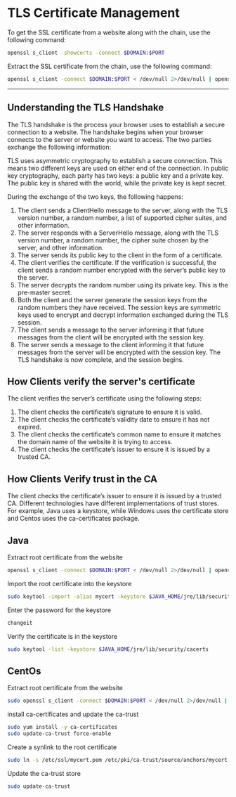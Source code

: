 # TLS Certificate Management

To get the SSL certificate from a website along with the chain, use the following command:

```bash
openssl s_client -showcerts -connect $DOMAIN:$PORT 
```

Extract the SSL certificate from the chain, use the following command:

```bash
openssl s_client -connect $DOMAIN:$PORT < /dev/null 2>/dev/null | openssl x509 -outform PEM >/etc/ssl/mycert.pem
```

---

## Understanding the TLS Handshake

The TLS handshake is the process your browser uses to establish a secure connection to a website. 
The handshake begins when your browser connects to the server or website you want to access. 
The two parties exchange the following information:


TLS uses asymmetric cryptography to establish a secure connection. This means two different keys are used on either end of the connection.
In public key cryptography, each party has two keys: a public key and a private key. The public key is shared with the world, while the private key is kept secret.

During the exchange of the two keys, the following happens:

1. The client sends a ClientHello message to the server, along with the TLS version number, a random number, a list of supported cipher suites, and other information.
2. The server responds with a ServerHello message, along with the TLS version number, a random number, the cipher suite chosen by the server, and other information.
3. The server sends its public key to the client in the form of a certificate.
4. The client verifies the certificate. If the verification is successful, the client sends a random number encrypted with the server’s public key to the server.
5. The server decrypts the random number using its private key. This is the pre-master secret.
6. Both the client and the server generate the session keys from the random numbers they have received. The session keys are symmetric keys used to encrypt and decrypt information exchanged during the TLS session.
7. The client sends a message to the server informing it that future messages from the client will be encrypted with the session key.
8. The server sends a message to the client informing it that future messages from the server will be encrypted with the session key. The TLS handshake is now complete, and the session begins.

## How Clients verify the server's certificate

The client verifies the server’s certificate using the following steps: 
1. The client checks the certificate’s signature to ensure it is valid.
2. The client checks the certificate’s validity date to ensure it has not expired.
3. The client checks the certificate’s common name to ensure it matches the domain name of the website it is trying to access.
4. The client checks the certificate’s issuer to ensure it is issued by a trusted CA.

## How Clients Verify trust in the CA

The client checks the certificate’s issuer to ensure it is issued by a trusted CA. Different technologies have different implementations
of trust stores. For example, Java uses a keystore, while Windows uses the certificate store and Centos uses the ca-certificates package.

## Java

<procedure title="Install a root certificate on Java">
<step>
<p>Extract root certificate from the website</p>

```bash
openssl s_client -connect $DOMAIN:$PORT < /dev/null 2>/dev/null | openssl x509 -outform PEM >/etc/ssl/mycert.pem
```
</step>
<step>
<p>Import the root certificate into the keystore</p>

```bash
sudo keytool -import -alias mycert -keystore $JAVA_HOME/jre/lib/security/cacerts -file /etc/ssl/mycert.pem
```
</step>
<step>
<p>Enter the password for the keystore</p>

```Bash
changeit
```
</step>
<step>
<p>Verify the certificate is in the keystore</p>

```bash
sudo keytool -list -keystore $JAVA_HOME/jre/lib/security/cacerts
```
</step>
</procedure>


## CentOs 


<procedure title="Install a root certificate on CentOS">

<step>

<p>Extract root certificate from the website</p>

```bash
sudo openssl s_client -connect $DOMAIN:$PORT < /dev/null 2>/dev/null | openssl x509 -outform PEM >/etc/ssl/mycert.pem
```

</step>

<step>

<p>install ca-certificates and update the ca-trust</p>

```bash
sudo yum install -y ca-certificates
sudo update-ca-trust force-enable
```

</step>

<step>
<p>Create a synlink to the root certificate</p>

```bash
sudo ln -s /etc/ssl/mycert.pem /etc/pki/ca-trust/source/anchors/mycert.pem
```
</step>

<step>

<p>Update the ca-trust store</p>

```bash
sudo update-ca-trust
```

</step> 

</procedure>




